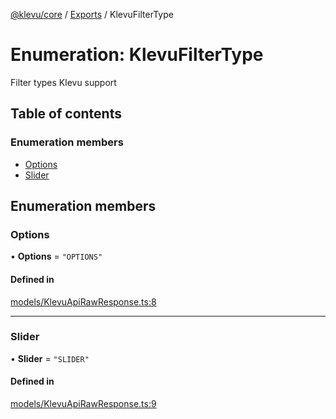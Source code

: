 [@klevu/core]() / [Exports](../modules.md) / KlevuFilterType

# Enumeration: KlevuFilterType

Filter types Klevu support

## Table of contents

### Enumeration members

- [Options](KlevuFilterType.md#options)
- [Slider](KlevuFilterType.md#slider)

## Enumeration members

### Options

• **Options** = `"OPTIONS"`

#### Defined in

[models/KlevuApiRawResponse.ts:8](https://github.com/klevultd/frontend-sdk/blob/1e22b7c/packages/klevu-core/src/models/KlevuApiRawResponse.ts#L8)

___

### Slider

• **Slider** = `"SLIDER"`

#### Defined in

[models/KlevuApiRawResponse.ts:9](https://github.com/klevultd/frontend-sdk/blob/1e22b7c/packages/klevu-core/src/models/KlevuApiRawResponse.ts#L9)
